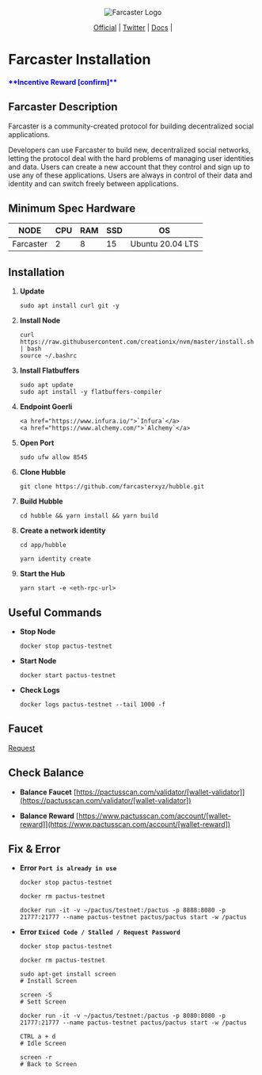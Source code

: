<p align="center">
  <img src="https://pbs.twimg.com/profile_images/1546487688601096192/QoG0ZVgH_400x400.jpg" alt="Farcaster Logo">
</p>

<p align="center">
  <a href="https://www.farcaster.xyz/">Official</a> |
  <a href="https://twitter.com/farcaster_xyz">Twitter</a> |
  <a href="https://github.com/farcasterxyz/protocol">Docs</a> |
</p>

<p align="center">
  <h1>Farcaster Installation</h1>
</p>

<p align="center">
  <h4><span style="color: blue;">**Incentive Reward [confirm]**</span></h4>
</p>

## Farcaster Description
Farcaster is a community-created protocol for building decentralized social applications.

Developers can use Farcaster to build new, decentralized social networks, letting the protocol deal with the hard problems of managing user identities and data. Users can create a new account that they control and sign up to use any of these applications. Users are always in control of their data and identity and can switch freely between applications.

## Minimum Spec Hardware
NODE  | CPU     | RAM      | SSD     | OS     |
| ------------- | ------------- | ------------- | -------- | -------- |
| Farcaster | 2          | 8         | 15  | Ubuntu 20.04 LTS  |

## Installation

1. **Update**
	```
	sudo apt install curl git -y
	```
2. **Install Node**
	```
	curl https://raw.githubusercontent.com/creationix/nvm/master/install.sh | bash 
    source ~/.bashrc
	```
3. **Install Flatbuffers**
	```
	sudo apt update
	sudo apt install -y flatbuffers-compiler
	```
4. **Endpoint Goerli**
	```
	<a href="https://www.infura.io/">`Infura`</a>
	<a href="https://www.alchemy.com/">`Alchemy`</a>
	```
5. **Open Port**
	```
	sudo ufw allow 8545
	```
6. **Clone Hubble**
	```
	git clone https://github.com/farcasterxyz/hubble.git
	```
7. **Build Hubble**
	```
	cd hubble && yarn install && yarn build
	```	
8. **Create a network identity**
	```
	cd app/hubble 
	```	
	```
	yarn identity create
	```	
9. **Start the Hub**
	```
	yarn start -e <eth-rpc-url> 
	```	
	
## Useful Commands
- **Stop Node**
	```
	docker stop pactus-testnet 
	```
- **Start Node**
	```
	docker start pactus-testnet 
	```
- **Check Logs**
	```
	docker logs pactus-testnet --tail 1000 -f
	```
## Faucet 
<a href="https://discord.com/invite/H5vZkNnXCu">Request</a>

## Check Balance
- **Balance Faucet**
[https://pactusscan.com/validator/[wallet-validator]](https://pactusscan.com/validator/[wallet-validator])

- **Balance Reward**
[https://www.pactusscan.com/account/[wallet-reward]](https://www.pactusscan.com/account/[wallet-reward])

## Fix & Error
- **Error `Port is already in use`**
	```
	docker stop pactus-testnet
	```
	```
	docker rm pactus-testnet
	```
	```
	docker run -it -v ~/pactus/testnet:/pactus -p 8888:8080 -p 21777:21777 --name pactus-testnet pactus/pactus start -w /pactus
	```

- **Error `Exiced Code / Stalled / Request Password`**
	```
	docker stop pactus-testnet
	```
	```
	docker rm pactus-testnet
	```
	```
	sudo apt-get install screen                                                                               # Install Screen
	```
	```
	screen -S                                                                                                 # Sett Screen
	```
	```
	docker run -it -v ~/pactus/testnet:/pactus -p 8080:8080 -p 21777:21777 --name pactus-testnet pactus/pactus start -w /pactus
	```
	```
	CTRL a + d                                                                                                # Idle Screen
	```
	```
	screen -r                                                                                                 # Back to Screen
	```